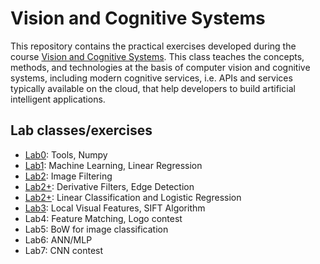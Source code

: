 # Vision and Cognitive Systems
This repository contains the practical exercises developed during the course [Vision and Cognitive Systems](https://en.didattica.unipd.it/off/2021/LM/SC/SC2377/001PD/SCQ1097939/N0). This class teaches the concepts, methods, and technologies at the basis of computer vision and cognitive systems, including modern cognitive services, i.e. APIs and services typically available on the cloud, that help developers to build artificial intelligent applications. 

## Lab classes/exercises
- [Lab0](Lab0_Python_Numpy.ipynb): Tools, Numpy
- [Lab1](Lab1_LinearRegression_ex.ipynb): Machine Learning, Linear Regression
- [Lab2](Lab2_ImageFiltering.ipynb): Image Filtering
- [Lab2+](Lab2+_2D_DerivativeFilters.ipynb): Derivative Filters, Edge Detection
- [Lab2+](Lab2+_LC_LR.ipynb): Linear Classification and Logistic Regression
- [Lab3](Lab3_LocalVisualFeatures_SIFT.ipynb): Local Visual Features, SIFT Algorithm
- Lab4: Feature Matching, Logo contest
- Lab5: BoW for image classification
- Lab6: ANN/MLP
- Lab7: CNN contest